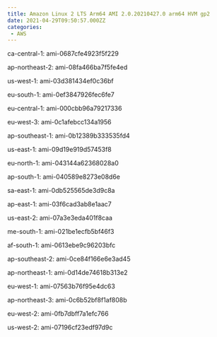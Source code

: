 ```yaml
---
title: Amazon Linux 2 LTS Arm64 AMI 2.0.20210427.0 arm64 HVM gp2
date: 2021-04-29T09:50:57.000ZZ
categories:
 - AWS
---
```


ca-central-1: ami-0687cfe4923f5f229

ap-northeast-2: ami-08fa466ba7f5fe4ed

us-west-1: ami-03d381434ef0c36bf

eu-south-1: ami-0ef3847926fec6fe7

eu-central-1: ami-000cbb96a79217336

eu-west-3: ami-0c1afebcc134a1956

ap-southeast-1: ami-0b12389b333535fd4

us-east-1: ami-09d19e919d57453f8

eu-north-1: ami-043144a62368028a0

ap-south-1: ami-040589e8273e08d6e

sa-east-1: ami-0db525565de3d9c8a

ap-east-1: ami-03f6cad3ab8e1aac7

us-east-2: ami-07a3e3eda401f8caa

me-south-1: ami-021be1ecfb5bf46f3

af-south-1: ami-0613ebe9c96203bfc

ap-southeast-2: ami-0ce84f166e6e3ad45

ap-northeast-1: ami-0d14de74618b313e2

eu-west-1: ami-07563b76f95e4dc63

ap-northeast-3: ami-0c6b52bf8f1af808b

eu-west-2: ami-0fb7dbff7a1efc766

us-west-2: ami-07196cf23edf97d9c

